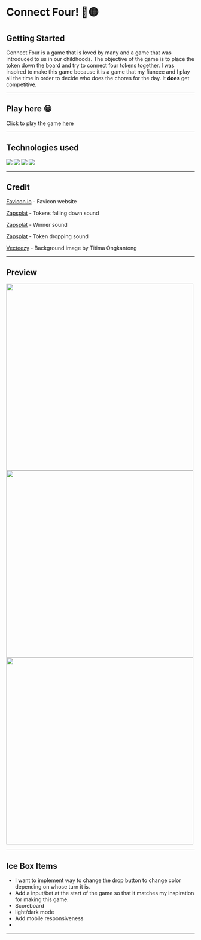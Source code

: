 # Connect Four! 🔴🟡
## Getting Started
Connect Four is a game that is loved by many and a game that was introduced to us in our childhoods. The objective of the game is to place the token down the board and try to connect four tokens together. I was inspired to make this game because it is a game that my fiancee and I play all the time in order to decide who does the chores for the day. It **does** get competitive.
***

## Play here 😁
Click to play the game [here](https://connectfouruo.surge.sh/)
***
## Technologies used
![](https://img.shields.io/badge/JavaScript-F7DF1E?style=for-the-badge&logo=javascript&logoColor=black)
![](https://img.shields.io/badge/HTML5-E34F26?style=for-the-badge&logo=html5&logoColor=white)
![](https://img.shields.io/badge/CSS3-1572B6?style=for-the-badge&logo=css3&logoColor=white)
![](	https://img.shields.io/badge/GitHub-100000?style=for-the-badge&logo=github&logoColor=white)
***
## Credit
[Favicon.io](https://favicon.io/) - Favicon website

[Zapsplat](https://www.zapsplat.com/music/a-few-safety-pins-drop-into-small-card-box-1/) - Tokens falling down sound

[Zapsplat](https://www.zapsplat.com/music/party-horn-blow-paper-tube-roll-out-1/) - Winner sound

[Zapsplat](https://www.zapsplat.com/music/ar-15-m4-rifle-carbine-semi-automatic-assault-rifle-223-5-56x45-drop-bolt-empty-mag/) - Token dropping sound

[Vecteezy](https://www.vecteezy.com/photo/2632227-sound-waves-oscillating-dark-light) - Background image by Titima Ongkantong
***
## Preview
<img src="https://i.imgur.com/j6kOciW.png" width="500px"> 
<img src="https://i.imgur.com/aubbN6i.png" width="500px"> 
<img src="https://i.imgur.com/ZhZci2V.png" width="500px"> 

***

## Ice Box Items
- I want to implement way to change the drop button to change color depending on whose turn it is.
- Add a input/bet at the start of the game so that it matches my inspiration for making this game.
- Scoreboard
- light/dark mode
- Add mobile responsiveness
- 
***
